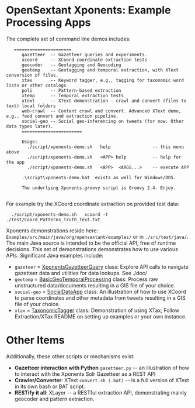 
OpenSextant Xponents: Example Processing Apps
=======================

The complete set of command line demos includes:

```
   ======================
      gazetteer  -- Gazetteer queries and experiments.
      xcoord     -- XCoord coordinate extraction tests
      geocoder   -- Geotagging and Geocoding
      geotemp    -- Geotagging and temporal extraction, with XText conversion of files.
      xtax       -- Keyword tagger, e.g., tagging for taxonomic word lists or other catalogs
      poli       -- Pattern-based extraction
      xtemp      -- Temporal extraction tests
      xtext      -- XText demonstration - crawl and convert (files to text) local folders
      web-crawl  -- Content crawl and convert. Advanced XText demo, e.g., feed convert and extraction pipeline.
      social-geo -- Social geo-inferencing on tweets (for now. Other data types later).
      ======================= 
      
      Usage:
        ./script/xponents-demo.sh   help                -- this menu above
        ./script/xponents-demo.sh   <APP> help          -- help for the app
        ./script/xponents-demo.sh   <APP>  <ARGS...>    -- execute APP
        
      .\script\xponents-demo.bat  exists as well for Windows/DOS.
      
      The underlying Xponents.groovy script is Groovy 2.4. Enjoy.
            
```

For example try the XCoord coordinate extraction on provided test data:

```
  ./script/xponents-demo.sh   xcoord -t ./test/Coord_Patterns_Truth_Text.txt
```

Xponents demonstrations reside here: `Examples/src/main/java/org/opensextant/examples/` or in
`./src/test/java/`.  The main Java source is intended to be the official API, free of runtime decisions.
This set of demonstrations demonstrates how to use various APIs.  Significant Java examples include:

- `gazeteer` = [XponentsGazetteerQuery](./src/main/java/org/opensextant/examples/XponentsGazetteerQuery.java) class:  Explore API calls to navigate gazetteer data and utilities for data lookups. See ./doc/
- `geotemp` = [BasicGeoTemporalProcessing](./src/main/java/org/opensextant/examples/) class:  Process raw unstructured data/documents resulting in a GIS file of your choice.
- `social-geo` = [SocialDataApp](../src/test/java/SocialDataApp.java) class: An illustration of how to use XCoord to parse coordinates and other metadata from tweets resulting in a GIS file of your choice.
- `xtax` = [TaxonomicTagger](./src/main/java/org/opensextant/examples/) class: Demonstration of using XTax; Follow Extraction/XTax README on setting up examples or your own instance.  

Other Items
================
Additionally, these other scripts or mechanisms exist:

* **Gazetteer interaction with Python** `gazetteer.py` -- an illustration of how to interact with the Xponents Solr Gazetteer as a REST API
* **Crawler/Converter**: XText `convert.sh (.bat)` -- is a full version of XText in its own bash or BAT script.
* **RESTify it all**: XLayer -- a RESTful extraction API, demonstrating mainly geocoder and pattern extraction.

